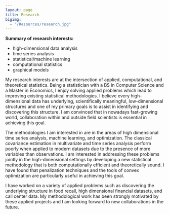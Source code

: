 ```yaml
---
layout: page
title: Research
bigimg: 
  - "/Resources/research.jpg" 
---
```


**Summary of research interests:**

* high-dimensional data analysis
* time series analysis
* statistical/machine learning
* computational statistics
* graphical models

My research interests are at the intersection of applied, computational, and theoretical statistics. Being a statistician with a BS in Computer Science and a Master in Economics, I enjoy solving applied problems which lead to improving existing statistical methodologies. I believe every high-dimensional data has underlying, scientifically meaningful, low-dimensional structures and one of my primary goals is to assist in identifying and discovering this structure. I am convinced that in nowadays fast-growing world, collaboration within and outside field scientists is essential in achieving this goal.

The methodologies I am interested in are in the areas of high dimensional time series analysis, machine learning, and optimization. The classical covariance estimation in multivariate and time series analysis perform poorly when applied to modern datasets due to the presence of more variables than observations. I am interested in addressing these problems jointly in the high-dimensional settings by developing a new statistical methodology that is both computationally efficient and theoretically sound. I have found that penalization techniques and the tools of convex optimization are particularly useful in achieving this goal.

I have worked on a variety of applied problems such as discovering the underlying structure in food recall, high dimensional financial datasets, and call center data. My methodological work has been strongly motivated by these applied projects and I am looking forward to new collaborations in the future.
